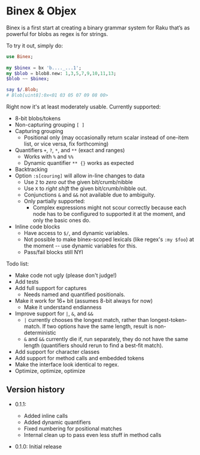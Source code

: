 # Binex & Objex

Binex is a first start at creating a binary grammar system for Raku that’s as powerful for blobs as regex is for strings.

To try it out, simply do:
 
```raku
use Binex;
 
my $binex = bx 'b...._...1';
my $blob = blob8.new: 1,3,5,7,9,10,11,13; 
$blob ~~ $binex;

say $/.Blob;
# Blob[uint8]:0x<01 03 05 07 09 08 00>
 ```
Right now it's at least moderately usable. 
Currently supported:
  - 8-bit blobs/tokens
  - Non-capturing grouping `[ ]`
  - Capturing grouping
    - Positional only (may occasionally return scalar instead of one-item list, or vice versa, fix forthcoming)
  - Quantifiers `+`, `?`, `*`, and `**` (exact and ranges)
    - Works with `%` and `%%`
    - Dynamic quantifier `** {}` works as expected
  - Backtracking 
  - Option `:s[couring]` will allow in-line changes to data
    - Use `Z` to *zero out* the given bit/crumb/nibble
    - Use `X` to *right shift* the given bit/crumb/nibble out.
    - Conjunctions `&` and `&&` not available due to ambiguity.
    - Only partially supported: 
      - Complex expressions might not scour correctly because each node has to be configured to supported it at the moment, and only the basic ones do.
  - Inline code blocks
    - Have access to `$/`, and dynamic variables.
    - Not possible to make binex-scoped lexicals (like regex's `:my $foo`) at the moment -- use dynamic variables for this.
    - Pass/fail blocks still NYI

Todo list:
  - Make code not ugly (please don't judge!)
  - Add tests
  - Add full support for captures
    - Needs named and quantified positionals.
  - Make it work for 16+ bit (assumes 8-bit always for now)
    - Make it understand endianness
  - Improve support for `|`, `&`, and `&&`
    - `|` currently chooses the longest match, rather than longest-token-match.  If two options have the same length, result is non-deterministic
    - `&` and `&&` currently die if, run separately, they do not have the same length (quantifiers should rerun to find a best-fit match).
  - Add support for character classes
  - Add support for method calls and embedded tokens
  - Make the interface look identical to regex.
  - Optimize, optimize, optimize

## Version history

 - 0.1.1: 
    - Added inline calls
    - Added dynamic quantifiers
    - Fixed numbering for positional matches
    - Internal clean up to pass even less stuff in method calls
 
 - 0.1.0: Initial release